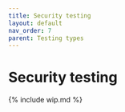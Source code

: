 ```yaml
---
title: Security testing
layout: default
nav_order: 7
parent: Testing types
---
```


# Security testing

{% include wip.md %}